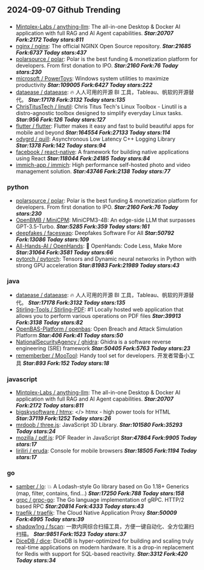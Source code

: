 ## 2024-09-07 Github Trending

### 
* [Mintplex-Labs / anything-llm](https://github.com/Mintplex-Labs/anything-llm): The all-in-one Desktop & Docker AI application with full RAG and AI Agent capabilities. ***Star:20707 Fork:2172 Today stars:811***
* [nginx / nginx](https://github.com/nginx/nginx): The official NGINX Open Source repository. ***Star:21685 Fork:6737 Today stars:437***
* [polarsource / polar](https://github.com/polarsource/polar): Polar is the best funding & monetization platform for developers. From first donation to IPO. ***Star:2160 Fork:76 Today stars:230***
* [microsoft / PowerToys](https://github.com/microsoft/PowerToys): Windows system utilities to maximize productivity ***Star:109005 Fork:6427 Today stars:222***
* [dataease / dataease](https://github.com/dataease/dataease): 🔥 人人可用的开源 BI 工具，Tableau、帆软的开源替代。 ***Star:17178 Fork:3132 Today stars:135***
* [ChrisTitusTech / linutil](https://github.com/ChrisTitusTech/linutil): Chris Titus Tech's Linux Toolbox - Linutil is a distro-agnostic toolbox designed to simplify everyday Linux tasks. ***Star:956 Fork:126 Today stars:127***
* [flutter / flutter](https://github.com/flutter/flutter): Flutter makes it easy and fast to build beautiful apps for mobile and beyond ***Star:164554 Fork:27133 Today stars:114***
* [odygrd / quill](https://github.com/odygrd/quill): Asynchronous Low Latency C++ Logging Library ***Star:1378 Fork:142 Today stars:94***
* [facebook / react-native](https://github.com/facebook/react-native): A framework for building native applications using React ***Star:118044 Fork:24185 Today stars:84***
* [immich-app / immich](https://github.com/immich-app/immich): High performance self-hosted photo and video management solution. ***Star:43746 Fork:2138 Today stars:77***

### python
* [polarsource / polar](https://github.com/polarsource/polar): Polar is the best funding & monetization platform for developers. From first donation to IPO. ***Star:2160 Fork:76 Today stars:230***
* [OpenBMB / MiniCPM](https://github.com/OpenBMB/MiniCPM): MiniCPM3-4B: An edge-side LLM that surpasses GPT-3.5-Turbo. ***Star:5285 Fork:359 Today stars:161***
* [deepfakes / faceswap](https://github.com/deepfakes/faceswap): Deepfakes Software For All ***Star:50792 Fork:13086 Today stars:109***
* [All-Hands-AI / OpenHands](https://github.com/All-Hands-AI/OpenHands): 🙌 OpenHands: Code Less, Make More ***Star:31064 Fork:3581 Today stars:66***
* [pytorch / pytorch](https://github.com/pytorch/pytorch): Tensors and Dynamic neural networks in Python with strong GPU acceleration ***Star:81983 Fork:21989 Today stars:43***

### java
* [dataease / dataease](https://github.com/dataease/dataease): 🔥 人人可用的开源 BI 工具，Tableau、帆软的开源替代。 ***Star:17178 Fork:3132 Today stars:135***
* [Stirling-Tools / Stirling-PDF](https://github.com/Stirling-Tools/Stirling-PDF): #1 Locally hosted web application that allows you to perform various operations on PDF files ***Star:39913 Fork:3138 Today stars:82***
* [OpenBAS-Platform / openbas](https://github.com/OpenBAS-Platform/openbas): Open Breach and Attack Simulation Platform ***Star:406 Fork:41 Today stars:50***
* [NationalSecurityAgency / ghidra](https://github.com/NationalSecurityAgency/ghidra): Ghidra is a software reverse engineering (SRE) framework ***Star:50405 Fork:5763 Today stars:23***
* [rememberber / MooTool](https://github.com/rememberber/MooTool): Handy tool set for developers. 开发者常备小工具 ***Star:893 Fork:152 Today stars:18***

### javascript
* [Mintplex-Labs / anything-llm](https://github.com/Mintplex-Labs/anything-llm): The all-in-one Desktop & Docker AI application with full RAG and AI Agent capabilities. ***Star:20707 Fork:2172 Today stars:811***
* [bigskysoftware / htmx](https://github.com/bigskysoftware/htmx): </> htmx - high power tools for HTML ***Star:37119 Fork:1252 Today stars:26***
* [mrdoob / three.js](https://github.com/mrdoob/three.js): JavaScript 3D Library. ***Star:101580 Fork:35293 Today stars:24***
* [mozilla / pdf.js](https://github.com/mozilla/pdf.js): PDF Reader in JavaScript ***Star:47864 Fork:9905 Today stars:17***
* [liriliri / eruda](https://github.com/liriliri/eruda): Console for mobile browsers ***Star:18505 Fork:1194 Today stars:17***

### go
* [samber / lo](https://github.com/samber/lo): 💥 A Lodash-style Go library based on Go 1.18+ Generics (map, filter, contains, find...) ***Star:17250 Fork:788 Today stars:158***
* [grpc / grpc-go](https://github.com/grpc/grpc-go): The Go language implementation of gRPC. HTTP/2 based RPC ***Star:20814 Fork:4333 Today stars:43***
* [traefik / traefik](https://github.com/traefik/traefik): The Cloud Native Application Proxy ***Star:50009 Fork:4995 Today stars:39***
* [shadow1ng / fscan](https://github.com/shadow1ng/fscan): 一款内网综合扫描工具，方便一键自动化、全方位漏扫扫描。 ***Star:9851 Fork:1523 Today stars:37***
* [DiceDB / dice](https://github.com/DiceDB/dice): DiceDB is hyper-optimized for building and scaling truly real-time applications on modern hardware. It is a drop-in replacement for Redis with support for SQL-based reactivity. ***Star:3312 Fork:420 Today stars:34***
